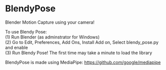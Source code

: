# BlendyPose
Blender Motion Capture using your camera!

To use Blendy Pose: <br>
(1) Run Blender (as adminstrator for Windows) <br>
(2) Go to Edit, Preferences, Add Ons, Install Add on, Select blendy_pose.py and enable <br>
(3) Run Blendy Pose! The first time may take a minute to load the library <br>

BlendyPose is made using MediaPipe: https://github.com/google/mediapipe
